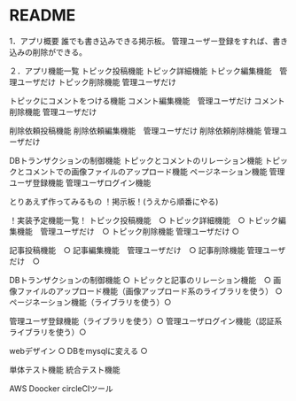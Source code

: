 # README

1．アプリ概要
誰でも書き込みできる掲示板。
管理ユーザー登録をすれば、書き込みの削除ができる。

２．アプリ機能一覧
トピック投稿機能
トピック詳細機能
トピック編集機能　管理ユーザだけ
トピック削除機能 管理ユーザだけ

トピックにコメントをつける機能
コメント編集機能　管理ユーザだけ
コメント削除機能 管理ユーザだけ

削除依頼投稿機能
削除依頼編集機能　管理ユーザだけ
削除依頼削除機能 管理ユーザだけ

DBトランザクションの制御機能
トピックとコメントのリレーション機能
トピックとコメントでの画像ファイルのアップロード機能
ページネーション機能
管理ユーザ登録機能
管理ユーザログイン機能


とりあえず作ってみるもの
！掲示板！(うえから順番にやる)

！実装予定機能一覧！
トピック投稿機能　○
トピック詳細機能　○
トピック編集機能　管理ユーザだけ　○
トピック削除機能 管理ユーザだけ ○

記事投稿機能　○
記事編集機能　管理ユーザだけ　○
記事削除機能 管理ユーザだけ　○

DBトランザクションの制御機能 ○
トピックと記事のリレーション機能　○
画像ファイルのアップロード機能（画像アップロード系のライブラリを使う） ○
ページネーション機能（ライブラリを使う）○

管理ユーザ登録機能（ライブラリを使う）○
管理ユーザログイン機能（認証系ライブラリを使う）○

webデザイン ○
DBをmysqlに変える ○

単体テスト機能
統合テスト機能

AWS
Doocker
circleCIツール
